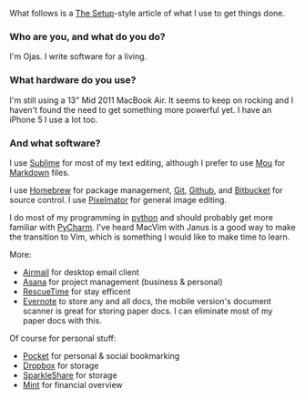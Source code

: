 What follows is a [The Setup](http://usesthis.com)-style article of what I use to get things done.

### Who are you, and what do you do?

I'm Ojas. I write software for a living.

### What hardware do you use?

I'm still using a 13" Mid 2011 MacBook Air. It seems to keep on rocking and I haven't found the need to get something more powerful yet. I have an iPhone 5 I use a lot too.

### And what software?

I use [Sublime](http://www.sublimetext.com) for most of my text editing, although I prefer to use [Mou](http://mouapp.com) for [Markdown](http://daringfireball.net/projects/markdown/) files.

I use [Homebrew](http://brew.sh) for package management, [Git](http://www.git-scm.com), [Github](https://github.com), and [Bitbucket](http://bitbucket.org) for source control. I use [Pixelmator](http://www.pixelmator.com) for general image editing.

I do most of my programming in [python](https://www.python.org) and should probably get more familiar with [PyCharm](http://www.jetbrains.com/pycharm/). I've heard MacVim with Janus is a good way to make the transition to Vim, which is something I would like to make time to learn.

More:

- [Airmail](http://airmailapp.com) for desktop email client
- [Asana](http://asana.com/) for project management (business & personal)
- [RescueTime](https://www.rescuetime.com/) for stay efficent
- [Evernote](http://evernote.com) to store any and all docs, the mobile version's document scanner is great for storing paper docs. I can eliminate most of my paper docs with this.

Of course for personal stuff:

- [Pocket](http://getpocket.com) for personal & social bookmarking
- [Dropbox](http://dropbox.com/) for storage
- [SparkleShare](http://sparkleshare.org/) for storage
- [Mint](https://www.mint.com/) for financial overview
